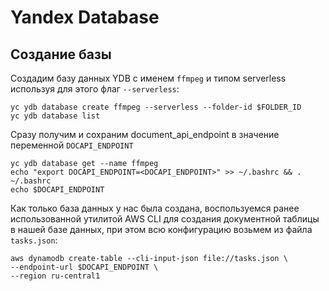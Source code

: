 # Yandex Database
## Создание базы

Создадим базу данных YDB с именем `ffmpeg` и типом serverless используя для этого флаг `--serverless`:

    yc ydb database create ffmpeg --serverless --folder-id $FOLDER_ID
    yc ydb database list

Сразу получим и сохраним document_api_endpoint в значение переменной `DOCAPI_ENDPOINT`

    yc ydb database get --name ffmpeg
    echo "export DOCAPI_ENDPOINT=<DOCAPI_ENDPOINT>" >> ~/.bashrc && . ~/.bashrc
    echo $DOCAPI_ENDPOINT

Как только база данных у нас была создана, воспользуемся ранее использованной утилитой AWS CLI для создания документной таблицы в нашей базе данных, при этом всю конфигурацию возьмем из файла `tasks.json`:

    aws dynamodb create-table --cli-input-json file://tasks.json \
    --endpoint-url $DOCAPI_ENDPOINT \
    --region ru-central1